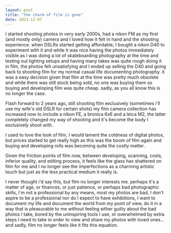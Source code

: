 ```yaml
---
layout: post
title: "the charm of film is gone"
date: 2023-12-07
---
```


I started shooting photos in very early 2000s, had a nikon FM as my first (and mostly only) camera and I loved how it felt in hand and the shooting experience. when DSLRs started getting affordable, I bought a nikon D40 to experiment with it and while it was nice having the photos immediately visible as I was doing a lot of skateboarding photography at the time and testing out lighting setups and having many takes was quite rough doing it in film, the photos felt unsatisfying and I ended up selling the D40 and going back to shooting film for my normal casual life documenting photography.
it was a easy decision given that film at the time was pretty much obsolete and while there was still stock being sold, no one was buying them so buying and developing film was quite cheap. sadly, as you all know this is no longer the case.

Flash forward to 2 years ago, still shooting film exclusively (sometimes i'll use my wife's old DSLR for certain shots) my film camera collection has increased now to include a nikon FE, a bronica 6x6 and a leica M2, the latter completely changed my way of shooting and it's become the body I exclusively shoot with. 

I used to love the look of film, I would lament the coldness of digital photos, but prices started to get really high as this was the boom of film again and buying and developing rolls was becoming quite the costly matter. 

Given the friction points of film now, between developing, scanning, costs, inferior quality, and editing process, it feels like the glass has shattered on film for me and I no longer see the imperfections as a charming artistic touch but just as the less practical medium it really is. 

I never thought i'd say this, but film no longer interests me. perhaps it's a matter of age, or finances, or just patience, or perhaps bad photographic skills, i'm not a professional by any means, most my photos are bad, I don't aspire to be a professional nor do I expect to have exhibitions, I want to document my life and document the world from my point of view, do it in a way that is pleasurable to me without feeling either guilty about the bad photos I take, bored by the uninspiring tools I use, or overwhelmed by extra steps I need to take in order to view and share my photos with loved ones... and sadly, film no longer feels like it fits this equation. 